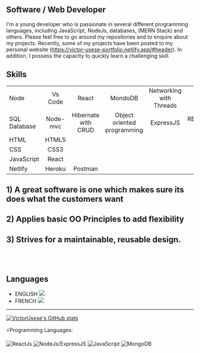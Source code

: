 ## Software / Web Developer  
I'm a young developer who is passionate in several different programming languages, including JavaScript, NodeJs, databases, (MERN Stack) and others. Please feel free to go around my repositories and to enquire about my projects. Recently, some of my projects have been posted to my personal website (https://victor-usese-portfolio.netlify.app/#header). In addition, I possess the capacity to quickly learn a challenging skill.
 
## Skills
|             |            |                     |                                 |                         |             |           |
|:------------|:----------:|:-------------------:|:-------------------------------:|:-----------------------:|:-----------:|----------:|
| Node        |   Vs Code  |       React         |              MondoDB            | Networking with Threads |
| SQL Database| Node-mvc   | Hibernate with CRUD | Object oriented programming     |          ExpressJS      | RESTful API | CI/CD     |
| HTML        |   HTML5    |                     |
| CSS         |    CSS3    |                     |
| JavaScript  |   React    |                     |
| Netlify     |   Heroku   |       Postman       |

## 1) A great software is one which makes sure its does what the customers want
## 2) Applies basic OO Principles to add flexibility
## 3) Strives for a maintainable, reusable design.


<br />
<br />

## Languages
 - ENGLISH  ![](https://us-central1-progress-markdown.cloudfunctions.net/progress/100)
 - FRENCH  ![](https://us-central1-progress-markdown.cloudfunctions.net/progress/20)
 
---


 [![VictorUsese's GitHub stats](https://github-readme-stats.vercel.app/api?username=VictorUsese)](https://github.com/anuraghazra/github-readme-stats)


  :zap:Programming Languages:

![ReactJs](https://img.shields.io/badge/react-%23ED8B00.svg?style=for-the-badge&logo=react&logoColor=white)
![NodeJs/ExpressJS](https://img.shields.io/badge/node-%236DB33F.svg?style=for-the-badge&logo=node&logoColor=white)
![JavaScript](https://img.shields.io/badge/javascript-%23323330.svg?style=for-the-badge&logo=javascript&logoColor=%23F7DF1)
![MongoDB](https://img.shields.io/badge/mongodb-%23323330.svg?style=for-the-badge&logo=mongodb&logoColor=%23F7DF1)
